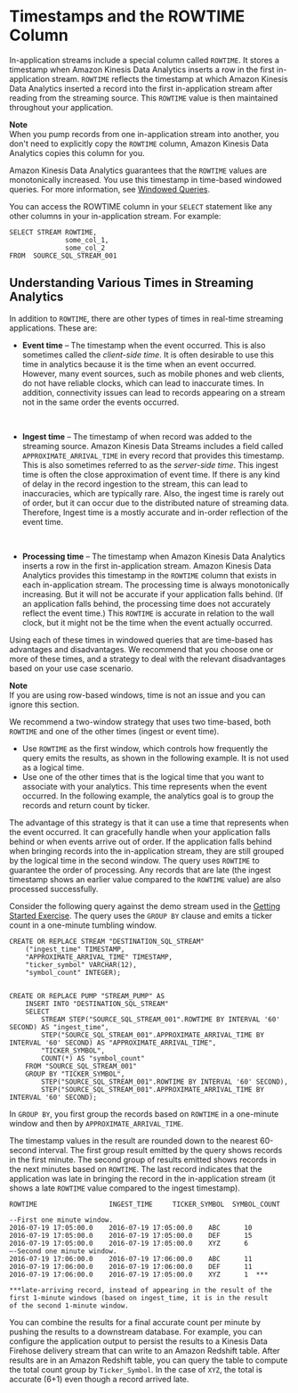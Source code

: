 # Timestamps and the ROWTIME Column<a name="timestamps-rowtime-concepts"></a>

In\-application streams include a special column called `ROWTIME`\. It stores a timestamp when Amazon Kinesis Data Analytics inserts a row in the first in\-application stream\. `ROWTIME` reflects the timestamp at which Amazon Kinesis Data Analytics inserted a record into the first in\-application stream after reading from the streaming source\. This `ROWTIME` value is then maintained throughout your application\. 

**Note**  
When you pump records from one in\-application stream into another, you don't need to explicitly copy the `ROWTIME` column, Amazon Kinesis Data Analytics copies this column for you\.

Amazon Kinesis Data Analytics guarantees that the `ROWTIME` values are monotonically increased\. You use this timestamp in time\-based windowed queries\. For more information, see [Windowed Queries](windowed-sql.md)\.

You can access the ROWTIME column in your `SELECT` statement like any other columns in your in\-application stream\. For example:

```
SELECT STREAM ROWTIME, 
              some_col_1, 
              some_col_2
FROM  SOURCE_SQL_STREAM_001
```

## Understanding Various Times in Streaming Analytics<a name="out-of-order-rows"></a>

In addition to `ROWTIME`, there are other types of times in real\-time streaming applications\. These are:
+ **Event time** – The timestamp when the event occurred\. This is also sometimes called the *client\-side time*\. It is often desirable to use this time in analytics because it is the time when an event occurred\. However, many event sources, such as mobile phones and web clients, do not have reliable clocks, which can lead to inaccurate times\. In addition, connectivity issues can lead to records appearing on a stream not in the same order the events occurred\.

   
+ **Ingest time** – The timestamp of when record was added to the streaming source\. Amazon Kinesis Data Streams includes a field called `APPROXIMATE_ARRIVAL_TIME` in every record that provides this timestamp\. This is also sometimes referred to as the *server\-side time*\. This ingest time is often the close approximation of event time\. If there is any kind of delay in the record ingestion to the stream, this can lead to inaccuracies, which are typically rare\. Also, the ingest time is rarely out of order, but it can occur due to the distributed nature of streaming data\. Therefore, Ingest time is a mostly accurate and in\-order reflection of the event time\. 

   
+ **Processing time** – The timestamp when Amazon Kinesis Data Analytics inserts a row in the first in\-application stream\. Amazon Kinesis Data Analytics provides this timestamp in the `ROWTIME` column that exists in each in\-application stream\.  The processing time is always monotonically increasing\. But it will not be accurate if your application falls behind\. \(If an application falls behind, the processing time does not accurately reflect the event time\.\) This `ROWTIME` is accurate in relation to the wall clock, but it might not be the time when the event actually occurred\. 

Using each of these times in windowed queries that are time\-based has advantages and disadvantages\. We recommend that you choose one or more of these times, and a strategy to deal with the relevant disadvantages based on your use case scenario\. 

**Note**  
If you are using row\-based windows, time is not an issue and you can ignore this section\.

We recommend a two\-window strategy that uses two time\-based, both `ROWTIME` and one of the other times \(ingest or event time\)\. 
+ Use `ROWTIME` as the first window, which controls how frequently the query emits the results, as shown in the following example\. It is not used as a logical time\.
+ Use one of the other times that is the logical time that you want to associate with your analytics\. This time represents when the event occurred\. In the following example, the analytics goal is to group the records and return count by ticker\.

The advantage of this strategy is that it can use a time that represents when the event occurred\. It can gracefully handle when your application falls behind or when events arrive out of order\. If the application falls behind when bringing records into the in\-application stream, they are still grouped by the logical time in the second window\. The query uses `ROWTIME` to guarantee the order of processing\. Any records that are late \(the ingest timestamp shows an earlier value compared to the `ROWTIME` value\) are also processed successfully\.

Consider the following query against the demo stream used in the [Getting Started Exercise](https://docs.aws.amazon.com/kinesisanalytics/latest/dev/get-started-exercise.html)\. The query uses the `GROUP BY` clause and emits a ticker count in a one\-minute tumbling window\. 

```
CREATE OR REPLACE STREAM "DESTINATION_SQL_STREAM" 
    ("ingest_time" TIMESTAMP,
    "APPROXIMATE_ARRIVAL_TIME" TIMESTAMP,
    "ticker_symbol" VARCHAR(12), 
    "symbol_count" INTEGER);
            
            
CREATE OR REPLACE PUMP "STREAM_PUMP" AS
    INSERT INTO "DESTINATION_SQL_STREAM"
    SELECT 
        STREAM STEP("SOURCE_SQL_STREAM_001".ROWTIME BY INTERVAL '60' SECOND) AS "ingest_time",
        STEP("SOURCE_SQL_STREAM_001".APPROXIMATE_ARRIVAL_TIME BY INTERVAL '60' SECOND) AS "APPROXIMATE_ARRIVAL_TIME",
        "TICKER_SYMBOL",
        COUNT(*) AS "symbol_count"
    FROM "SOURCE_SQL_STREAM_001"
    GROUP BY "TICKER_SYMBOL",
        STEP("SOURCE_SQL_STREAM_001".ROWTIME BY INTERVAL '60' SECOND),
        STEP("SOURCE_SQL_STREAM_001".APPROXIMATE_ARRIVAL_TIME BY INTERVAL '60' SECOND);
```

In `GROUP BY`, you first group the records based on `ROWTIME` in a one\-minute window and then by `APPROXIMATE_ARRIVAL_TIME`\.

The timestamp values in the result are rounded down to the nearest 60\-second interval\. The first group result emitted by the query shows records in the first minute\. The second group of results emitted shows records in the next minutes based on `ROWTIME`\. The last record indicates that the application was late in bringing the record in the in\-application stream \(it shows a late `ROWTIME` value compared to the ingest timestamp\)\.

```
ROWTIME                  INGEST_TIME     TICKER_SYMBOL  SYMBOL_COUNT

--First one minute window.
2016-07-19 17:05:00.0    2016-07-19 17:05:00.0    ABC      10
2016-07-19 17:05:00.0    2016-07-19 17:05:00.0    DEF      15
2016-07-19 17:05:00.0    2016-07-19 17:05:00.0    XYZ      6
–-Second one minute window.
2016-07-19 17:06:00.0    2016-07-19 17:06:00.0    ABC      11
2016-07-19 17:06:00.0    2016-07-19 17:06:00.0    DEF      11
2016-07-19 17:06:00.0    2016-07-19 17:05:00.0    XYZ      1  *** 

***late-arriving record, instead of appearing in the result of the 
first 1-minute windows (based on ingest_time, it is in the result 
of the second 1-minute window.
```

You can combine the results for a final accurate count per minute by pushing the results to a downstream database\. For example, you can configure the application output to persist the results to a Kinesis Data Firehose delivery stream that can write to an Amazon Redshift table\. After results are in an Amazon Redshift table, you can query the table to compute the total count group by `Ticker_Symbol`\. In the case of `XYZ`, the total is accurate \(6\+1\) even though a record arrived late\.
